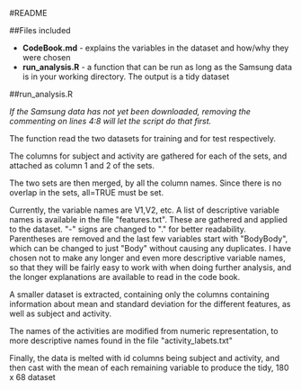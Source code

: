 #README  

##Files included
+  __CodeBook.md__ - explains the variables in the dataset and how/why they were chosen
+  __run_analysis.R__ - a function that can be run as long as the Samsung data is in your working directory. The output is a tidy dataset

	
##run_analysis.R

_If the Samsung data has not yet been downloaded, removing the commenting on lines 4:8 will let the script do that first._

The function read the two datasets for training and for test respectively.

The columns for subject and activity are gathered for each of the sets, and attached as column 1 and 2 of the sets.

The two sets are then merged, by all the column names. Since there is no overlap in the sets, all=TRUE must be set.

Currently, the variable names are V1,V2, etc. A list of descriptive variable names is available in the file "features.txt". These are gathered and 
applied to the dataset. "-" signs are changed to "." for better readability. Parentheses are removed and the last few variables start with "BodyBody",
which can be changed to just "Body" without causing any duplicates. I have chosen not to make any longer and even more descriptive variable names, so that they will be fairly easy to work with when doing further analysis, and the longer explanations are available to read in the code book.

A smaller dataset is extracted, containing only the columns containing information about mean and standard deviation for the different features, as well as
subject and activity.

The names of the activities are modified from numeric representation, to more descriptive names found in the file "activity_labets.txt"

Finally, the data is melted with id columns being subject and activity, and then cast with the mean of each remaining variable to produce the tidy, 180 x 68 dataset
